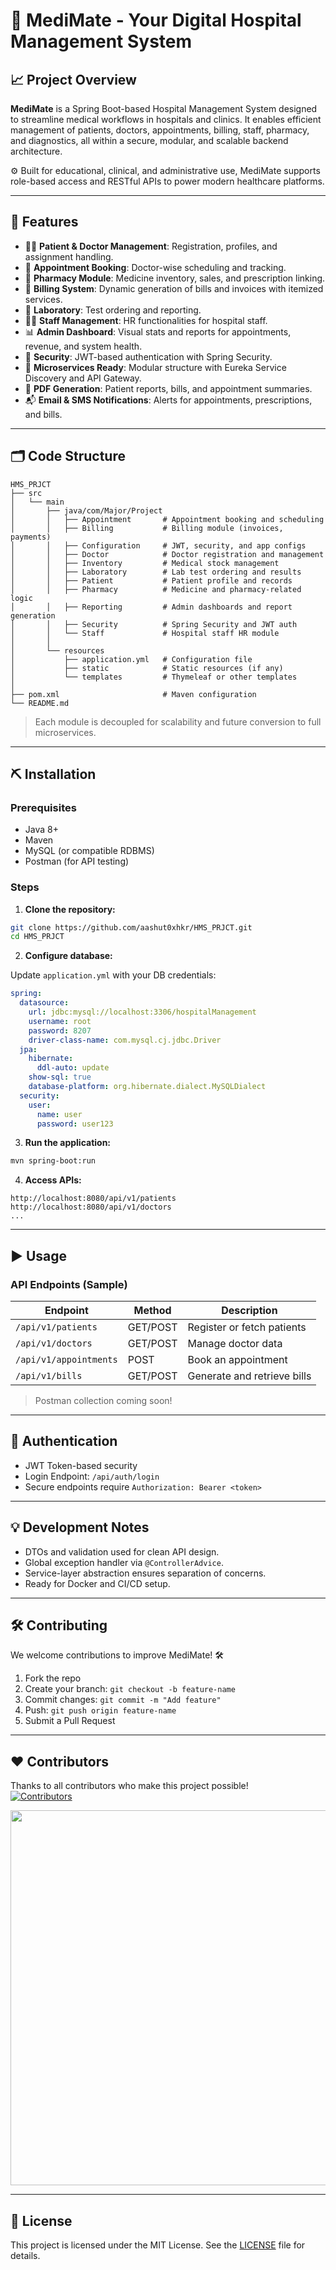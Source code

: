 
# 🏥 MediMate - Your Digital Hospital Management System

## 📈 Project Overview

**MediMate** is a Spring Boot-based Hospital Management System designed to streamline medical workflows in hospitals and clinics. It enables efficient management of patients, doctors, appointments, billing, staff, pharmacy, and diagnostics, all within a secure, modular, and scalable backend architecture.

⚙️ Built for educational, clinical, and administrative use, MediMate supports role-based access and RESTful APIs to power modern healthcare platforms.

---

## 🔧 Features

- 🧑‍⚕️ **Patient & Doctor Management**: Registration, profiles, and assignment handling.
- 📅 **Appointment Booking**: Doctor-wise scheduling and tracking.
- 💊 **Pharmacy Module**: Medicine inventory, sales, and prescription linking.
- 🧾 **Billing System**: Dynamic generation of bills and invoices with itemized services.
- 🧪 **Laboratory**: Test ordering and reporting.
- 🧑‍💼 **Staff Management**: HR functionalities for hospital staff.
- 📊 **Admin Dashboard**: Visual stats and reports for appointments, revenue, and system health.
- 🔐 **Security**: JWT-based authentication with Spring Security.
- 🧰 **Microservices Ready**: Modular structure with Eureka Service Discovery and API Gateway.
- 📑 **PDF Generation**: Patient reports, bills, and appointment summaries.
- 📬 **Email & SMS Notifications**: Alerts for appointments, prescriptions, and bills.

---

## 🗂 Code Structure

```
HMS_PRJCT
├── src
│   └── main
│       ├── java/com/Major/Project
│       │   ├── Appointment       # Appointment booking and scheduling
│       │   ├── Billing           # Billing module (invoices, payments)
│       │   ├── Configuration     # JWT, security, and app configs
│       │   ├── Doctor            # Doctor registration and management
│       │   ├── Inventory         # Medical stock management
│       │   ├── Laboratory        # Lab test ordering and results
│       │   ├── Patient           # Patient profile and records
│       │   ├── Pharmacy          # Medicine and pharmacy-related logic
│       │   ├── Reporting         # Admin dashboards and report generation
│       │   ├── Security          # Spring Security and JWT auth
│       │   └── Staff             # Hospital staff HR module
│       │
│       └── resources
│           ├── application.yml   # Configuration file
│           ├── static            # Static resources (if any)
│           └── templates         # Thymeleaf or other templates
│
├── pom.xml                       # Maven configuration
└── README.md
```

> Each module is decoupled for scalability and future conversion to full microservices.

---

## ⛏ Installation

### Prerequisites

- Java 8+
- Maven
- MySQL (or compatible RDBMS)
- Postman (for API testing)

### Steps

1. **Clone the repository:**

```bash
git clone https://github.com/aashut0xhkr/HMS_PRJCT.git
cd HMS_PRJCT
```

2. **Configure database:**

Update `application.yml` with your DB credentials:

```yaml
spring:
  datasource:
    url: jdbc:mysql://localhost:3306/hospitalManagement
    username: root
    password: 8207
    driver-class-name: com.mysql.cj.jdbc.Driver
  jpa:
    hibernate:
      ddl-auto: update
    show-sql: true
    database-platform: org.hibernate.dialect.MySQLDialect
  security:
    user:
      name: user
      password: user123
```

3. **Run the application:**

```bash
mvn spring-boot:run
```

4. **Access APIs:**

```
http://localhost:8080/api/v1/patients
http://localhost:8080/api/v1/doctors
...
```

---

## ▶️ Usage

### API Endpoints (Sample)

| Endpoint | Method | Description |
|---------|--------|-------------|
| `/api/v1/patients` | GET/POST | Register or fetch patients |
| `/api/v1/doctors` | GET/POST | Manage doctor data |
| `/api/v1/appointments` | POST | Book an appointment |
| `/api/v1/bills` | GET/POST | Generate and retrieve bills |

> Postman collection coming soon!

---

## 🔐 Authentication

- JWT Token-based security  
- Login Endpoint: `/api/auth/login`  
- Secure endpoints require `Authorization: Bearer <token>`

---

## 💡 Development Notes

- DTOs and validation used for clean API design.
- Global exception handler via `@ControllerAdvice`.
- Service-layer abstraction ensures separation of concerns.
- Ready for Docker and CI/CD setup.

---

## 🛠️ Contributing

We welcome contributions to improve MediMate! 🛠️

1. Fork the repo  
2. Create your branch: `git checkout -b feature-name`  
3. Commit changes: `git commit -m "Add feature"`  
4. Push: `git push origin feature-name`  
5. Submit a Pull Request

---

## ❤️ Contributors

Thanks to all contributors who make this project possible!  
[![Contributors](https://contrib.rocks/image?repo=aashut0xhkr/HMS_PRJCT&max=100)](https://github.com/aashut0xhkr/HMS_PRJCT/graphs/contributors)

<p align="center">
  <img src="https://user-images.githubusercontent.com/74038190/212284100-561aa473-3905-4a80-b561-0d28506553ee.gif" width="600">
</p>

---

## 📄 License

This project is licensed under the MIT License. See the [LICENSE](LICENSE) file for details.
